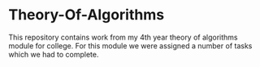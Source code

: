 # Theory-Of-Algorithms
This repository contains work from my 4th year theory of algorithms module for college. For this module we were assigned a number of tasks which we had to complete.

